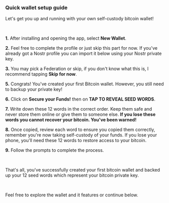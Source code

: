 ### Quick wallet setup guide
Let's get you up and running with your own self-custody bitcoin wallet!

&nbsp;

**1\.** After installing and opening the app, select **New Wallet**. 

**2\.** Feel free to complete the profile or just skip this part for now. If you've already got a Nostr profile you can import it below using your Nostr private key.

**3\.** You may pick a Federation or skip, if you don't know what this is, I recommend tapping **Skip for now**.

**5\.** Congrats! You've created your first Bitcoin wallet. However, you still need to backup your private key!

**6\.** Click on **Secure your Funds!** then on **TAP TO REVEAL SEED WORDS**.

**7\.** Write down these 12 words in the correct order. Keep them safe and never store them online or give them to someone else. 
        **If you lose these words you cannot recover your bitcoin. You've been warned!**

**8\.** Once copied, review each word to ensure you copied them correctly, remember you're now taking self-custody of your funds.
        If you lose your phone, you'll need these 12 words to restore access to your bitcoin. 

**9\.** Follow the prompts to complete the process.

&nbsp;

That's all, you've successfully created your first bitcoin wallet and backed up your 12 seed words which represent your bitcoin private key.

&nbsp;

Feel free to explore the wallet and it features or continue below.
